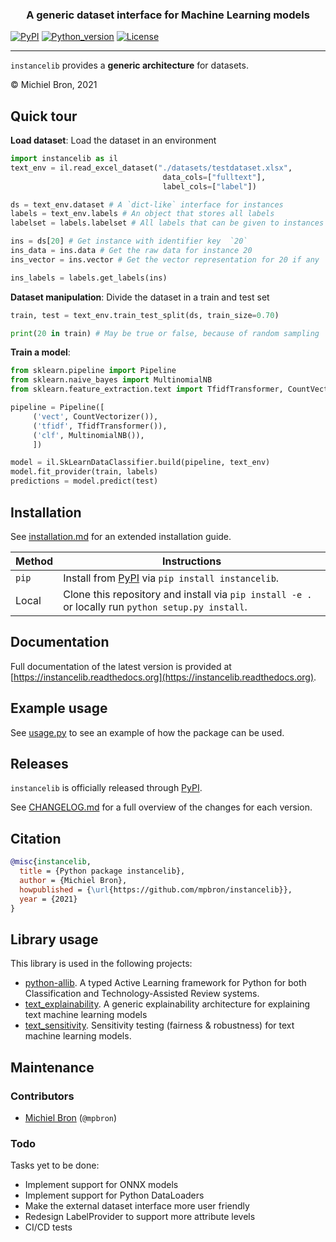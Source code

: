 **<h3 align="center">
A generic dataset interface for Machine Learning models**
</h3>

[![PyPI](https://img.shields.io/pypi/v/instancelib)](https://pypi.org/project/instancelib/)
[![Python_version](https://img.shields.io/badge/python-3.8%20%7C%203.9%20%7C%203.10-blue)](https://pypi.org/project/instancelib/)
[![License](https://img.shields.io/pypi/l/instancelib)](https://www.gnu.org/licenses/lgpl-3.0.en.html)

---

`instancelib` provides a **generic architecture** for datasets. 

&copy; Michiel Bron, 2021

## Quick tour
**Load dataset**: Load the dataset in an environment
```python
import instancelib as il
text_env = il.read_excel_dataset("./datasets/testdataset.xlsx",
                                  data_cols=["fulltext"],
                                  label_cols=["label"])

ds = text_env.dataset # A `dict-like` interface for instances
labels = text_env.labels # An object that stores all labels
labelset = labels.labelset # All labels that can be given to instances

ins = ds[20] # Get instance with identifier key  `20`
ins_data = ins.data # Get the raw data for instance 20
ins_vector = ins.vector # Get the vector representation for 20 if any

ins_labels = labels.get_labels(ins)
``` 

**Dataset manipulation**: Divide the dataset in a train and test set
```python
train, test = text_env.train_test_split(ds, train_size=0.70)

print(20 in train) # May be true or false, because of random sampling
```

**Train a model**:
```python
from sklearn.pipeline import Pipeline 
from sklearn.naive_bayes import MultinomialNB 
from sklearn.feature_extraction.text import TfidfTransformer, CountVectorizer

pipeline = Pipeline([
     ('vect', CountVectorizer()),
     ('tfidf', TfidfTransformer()),
     ('clf', MultinomialNB()),
     ])

model = il.SkLearnDataClassifier.build(pipeline, text_env)
model.fit_provider(train, labels)
predictions = model.predict(test)
```
## Installation
See [installation.md](docs/installation.md) for an extended installation guide.

| Method | Instructions |
|--------|--------------|
| `pip` | Install from [PyPI](https://pypi.org/project/instancelib/) via `pip install instancelib`. |
| Local | Clone this repository and install via `pip install -e .` or locally run `python setup.py install`.

## Documentation
Full documentation of the latest version is provided at [https://instancelib.readthedocs.org](https://instancelib.readthedocs.org).

## Example usage
See [usage.py](usage.py) to see an example of how the package can be used.

## Releases
`instancelib` is officially released through [PyPI](https://pypi.org/project/instancelib/).

See [CHANGELOG.md](CHANGELOG.md) for a full overview of the changes for each version.

## Citation
```bibtex
@misc{instancelib,
  title = {Python package instancelib},
  author = {Michiel Bron},
  howpublished = {\url{https://github.com/mpbron/instancelib}},
  year = {2021}
}
```
## Library usage
This library is used in the following projects:
- [python-allib](https://github.com/mpbron/allib). A typed Active Learning framework for Python for both Classification and Technology-Assisted Review systems.
- [text_explainability](https://marcelrobeer.github.io/text_explainability/). A generic explainability architecture for explaining text machine learning models
- [text_sensitivity](https://marcelrobeer.github.io/text_sensitivity/). Sensitivity testing (fairness & robustness) for text machine learning models.

## Maintenance
### Contributors
- [Michiel Bron](https://www.uu.nl/staff/MPBron) (`@mpbron`)

### Todo
Tasks yet to be done:

* Implement support for ONNX models
* Implement support for Python DataLoaders
* Make the external dataset interface more user friendly
* Redesign LabelProvider to support more attribute levels
* CI/CD tests